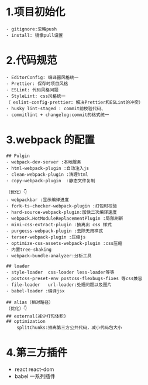 # 1.项目初始化

    - gitignore:忽略push
    - install: 镜像pull设置

# 2.代码规范

    - EditorConfig: 编译器风格统一
    - Prettier: 保存时项目风格
    - ESLint: 代码风格问题
    - StyleLint: css风格统一
    （ eslint-config-prettier: 解决Prettier和ESLint的冲突）
    - husky lint-staged : commit前校验代码、
    - commitlint + changelog:commit的格式统一

# 3.webpack 的配置

    ## Pulgin
    - webpack-dev-server :本地服务
    - html-webpack-plugin :自动注入js
    - clean-webpack-plugin :清理html
    - copy-webpack-plugin  :静态文件复制

    （优化）👇
    - webpackbar :显示编译进度
    - fork-ts-checker-webpack-plugin :打包时校验
    - hard-source-webpack-plugin:加快二次编译速度
    - webpack.HotModuleReplacementPlugin :局部刷新
    - mini-css-extract-plugin :抽离出 css 样式
    - purgecss-webpack-plugin :去除无用样式
    - terser-webpack-plugin :压缩js
    - optimize-css-assets-webpack-plugin :css压缩
    - 内置tree-shaking
    - webpack-bundle-analyzer:分析工具

    ## loader
    - style-loader  css-loader less-loader等等
    - postcss-preset-env postcss-flexbugs-fixes 等css兼容
    - file-loader   url-loader:处理问题以及图片
    - babel-loader :编译jsx

    ## alias（相对路径）
    （优化）👇
    ## external(减少打包体积)
    ## optimization
        splitChunks:抽离第三方公共代码，减小代码包大小

# 4.第三方插件

-   react react-dom
-   babel 一系列插件
